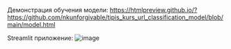 Демонстрация обучения модели:
https://htmlpreview.github.io/?https://github.com/nkunforgivable/tipis_kurs_url_classification_model/blob/main/model.html

Streamlit приложение:
![image](https://github.com/user-attachments/assets/53211e83-0830-4ea8-9469-2961d6970c06)
